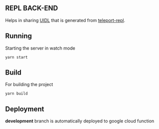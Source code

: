 ## REPL BACK-END

Helps in sharing  [UIDL](https://docs.teleporthq.io/#uidl) that is generated from [teleport-repl](https://repl.teleporthq.io/).

## Running

Starting the server in watch mode

```
yarn start
```

## Build

For building the project

```
yarn build
```

## Deployment

**development** branch is automatically deployed to google cloud function
